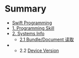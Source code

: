 # Summary

* [Swift Programming](README.md)
* [1. Programming Skill](programming-skill.md)
* [2. Systems Info](systems-info.md)
  * [2.1 Bundle/Document 读取](/systems-info/21-bundledocument-du-qu.md)
* * 2.2 [Device Version](/systems-info/22-device-version.md)



